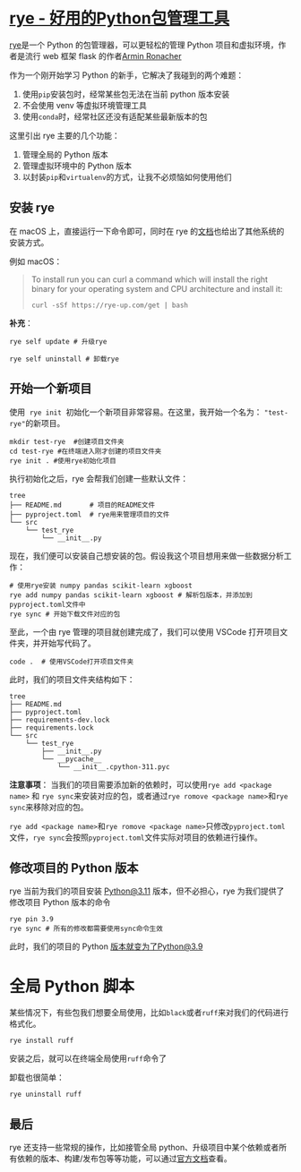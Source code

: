 # [rye - 好用的Python包管理工具](https://github.com/geoqiao/gitblog/issues/22)

[rye](https://github.com/mitsuhiko/rye)是一个 Python 的包管理器，可以更轻松的管理 Python 项目和虚拟环境，作者是流行 web 框架 flask 的作者[Armin Ronacher](https://github.com/mitsuhiko)

作为一个刚开始学习 Python 的新手，它解决了我碰到的两个难题：

1. 使用`pip`安装包时，经常某些包无法在当前 python 版本安装
2. 不会使用 venv 等虚拟环境管理工具
3. 使用`conda`时，经常社区还没有适配某些最新版本的包

这里引出 rye 主要的几个功能：

1. 管理全局的 Python 版本
2. 管理虚拟环境中的 Python 版本
3. 以封装`pip`和`virtualenv`的方式，让我不必烦恼如何使用他们

## 安装 rye

在 macOS 上，直接运行一下命令即可，同时在 rye 的[文档](https://rye-up.com/guide/installation/#installing-rye)也给出了其他系统的安装方式。

例如 macOS：

> To install run you can curl a command which will install the right binary for your operating system and CPU architecture and install it:
>
> ````shell
> curl -sSf https://rye-up.com/get | bash
> ````

**补充**：

```shell
rye self update # 升级rye
```

```shell
rye self uninstall # 卸载rye
```

## 开始一个新项目

使用  `rye init`  初始化一个新项目非常容易。在这里，我开始一个名为： `"test-rye"`的新项目。

```shell
mkdir test-rye  #创建项目文件夹
cd test-rye #在终端进入刚才创建的项目文件夹
rye init . #使用rye初始化项目
```

执行初始化之后，rye 会帮我们创建一些默认文件：

```shell
tree
├── README.md       # 项目的README文件
├── pyproject.toml  # rye用来管理项目的文件
└── src
    └── test_rye
        └── __init__.py
```

现在，我们便可以安装自己想安装的包。假设我这个项目想用来做一些数据分析工作：

```shell
# 使用rye安装 numpy pandas scikit-learn xgboost
rye add numpy pandas scikit-learn xgboost # 解析包版本，并添加到pyproject.toml文件中
rye sync # 开始下载文件对应的包
```

至此，一个由 rye 管理的项目就创建完成了，我们可以使用 VSCode 打开项目文件夹，并开始写代码了。

```shell
code .  # 使用VSCode打开项目文件夹
```

此时，我们的项目文件夹结构如下：

```shell
tree
├── README.md
├── pyproject.toml
├── requirements-dev.lock
├── requirements.lock
└── src
    └── test_rye
        ├── __init__.py
        └── __pycache__
            └── __init__.cpython-311.pyc
```

**注意事项**：
当我们的项目需要添加新的依赖时，可以使用`rye add <package name>` 和 `rye sync`来安装对应的包，或者通过`rye romove <package name>`和`rye sync`来移除对应的包。

`rye add <package name>`和`rye romove <package name>`只修改`pyproject.toml`文件，`rye sync`会按照`pyproject.toml`文件实际对项目的依赖进行操作。

## 修改项目的 Python 版本

rye 当前为我们的项目安装 Python@3.11 版本，但不必担心，rye 为我们提供了修改项目 Python 版本的命令

```shell
rye pin 3.9
rye sync # 所有的修改都需要使用sync命令生效
```

此时，我们的项目的 Python 版本就变为了Python@3.9

# 全局 Python 脚本

某些情况下，有些包我们想要全局使用，比如`black`或者`ruff`来对我们的代码进行格式化。

```shell
rye install ruff
```

安装之后，就可以在终端全局使用`ruff`命令了

卸载也很简单：

```shell
rye uninstall ruff
```

## 最后

rye 还支持一些常规的操作，比如接管全局 python、升级项目中某个依赖或者所有依赖的版本、构建/发布包等等功能，可以通过[官方文档](https://rye-up.com/guide/)查看。
